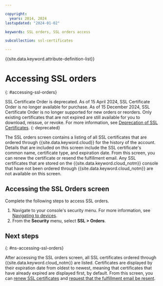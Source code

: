 ```yaml
---

copyright:
  years: 2014, 2024
lastupdated: "2024-01-02"

keywords: SSL orders, SSL orders access

subcollection: ssl-certificates

---
```


{{site.data.keyword.attribute-definition-list}}

# Accessing SSL orders
{: #accessing-ssl-orders}

SSL Certificate Order is deprecated. As of 15 April 2024, SSL Certificate Order is no longer available for purchase. As of 15 December 2024,  SSL Certificate Order is no longer supported for new orders or reorders. Only existing certificates that are not expired are still available for you to download, reissue, or revoke. For more information, see [Deprecation of SSL Certificates](/docs/ssl-certificates?topic=ssl-certificates-deprecation).
{: deprecated}

The SSL orders screen contains a listing of all SSL certificates that are ordered through {{site.data.keyword.cloud}} for the history of the account. Details that are included on this screen include the SSL certificate's common name, certificate type, and expiration date. From this screen, you can renew the certificate or resend the fulfillment email. Any SSL certificates that are stored on the {{site.data.keyword.cloud_notm}} console that have not been ordered through {{site.data.keyword.cloud_notm}} are not available on this screen.

## Accessing the SSL Orders screen

Complete the following steps to access SSL orders.

1. Navigate to your console's security menu. For more information, see [Navigating to devices](/docs/ssl-certificates?topic=virtual-servers-navigating-devices).
2. From the **Security** menu, select **SSL > Orders**.

## Next steps
{: #ns-accessing-ssl-orders}

After accessing the SSL orders screen, all SSL certificates ordered through {{site.data.keyword.cloud_notm}} are listed. Certificates are displayed by their expiration date from oldest to newest, meaning that certificates that have already expired are displayed first, by default. From this screen, you can [renew SSL certificates](/docs/ssl-certificates?topic=ssl-certificates-renewing-ssl-certificates#renewing-an-ssl-certificate) and [request that the fulfillment email be resent](/docs/ssl-certificates?topic=ssl-certificates-requesting-an-ssl-certificate-fulfillment-email).
